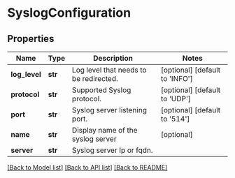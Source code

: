 # SyslogConfiguration

## Properties
Name | Type | Description | Notes
------------ | ------------- | ------------- | -------------
**log_level** | **str** | Log level that needs to be redirected.  | [optional] [default to 'INFO']
**protocol** | **str** | Supported Syslog protocol.  | [optional] [default to 'UDP']
**port** | **str** | Syslog server listening port.  | [optional] [default to '514']
**name** | **str** | Display name of the syslog server | [optional] 
**server** | **str** | Syslog server Ip or fqdn.  | 

[[Back to Model list]](../README.md#documentation-for-models) [[Back to API list]](../README.md#documentation-for-api-endpoints) [[Back to README]](../README.md)

